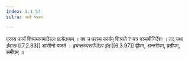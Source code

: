 ```yaml
---
index: 1.1.54
sutra: आदेः परस्य

---
```

परस्य कार्यं शिष्यमाणमादेरलः प्रत्येतव्यम् । क्व च परस्य कार्यम् शिष्यते ? यत्र पञ्चमीनिर्देशः । तद् यथा _ईदासः_ [[7.2.83]] आसीनो यजते । _द्व्यन्तरुपसर्गेभोऽप ईत्_ [[6.3.97]] द्वीपम्, अन्तरीपम्, प्रतीपम्, समीपम् ॥